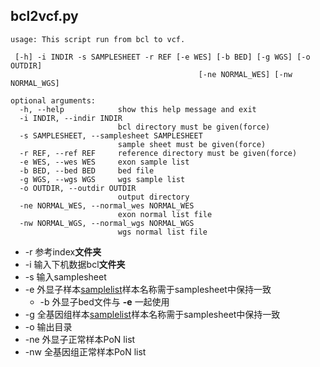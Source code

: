 ## bcl2vcf.py

    usage: This script run from bcl to vcf.

     [-h] -i INDIR -s SAMPLESHEET -r REF [-e WES] [-b BED] [-g WGS] [-o OUTDIR]
                                              [-ne NORMAL_WES] [-nw NORMAL_WGS]
    
    optional arguments:
      -h, --help            show this help message and exit
      -i INDIR, --indir INDIR
                            bcl directory must be given(force)
      -s SAMPLESHEET, --samplesheet SAMPLESHEET
                            sample sheet must be given(force)
      -r REF, --ref REF     reference directory must be given(force)
      -e WES, --wes WES     exon sample list
      -b BED, --bed BED     bed file
      -g WGS, --wgs WGS     wgs sample list
      -o OUTDIR, --outdir OUTDIR
                            output directory
      -ne NORMAL_WES, --normal_wes NORMAL_WES
                            exon normal list file
      -nw NORMAL_WGS, --normal_wgs NORMAL_WGS
                            wgs normal list file

  * -r 参考index**文件夹**<br>
  * -i 输入下机数据bcl**文件夹**<br>
  * -s 输入samplesheet<br>
  * -e 外显子样本[samplelist](./template)样本名称需于samplesheet中保持一致<br>
      + -b 外显子bed文件与 **-e** 一起使用
  * -g 全基因组样本[samplelist](./template)样本名称需于samplesheet中保持一致<br>
  * -o 输出目录<br>
  * -ne 外显子正常样本PoN list
  * -nw 全基因组正常样本PoN list